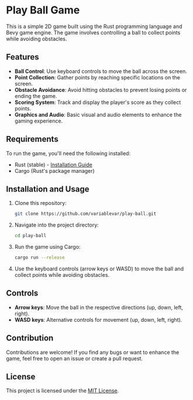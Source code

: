 # Play Ball Game

This is a simple 2D game built using the Rust programming language and Bevy game engine. The game involves controlling a ball to collect points while avoiding obstacles.

## Features

- **Ball Control**: Use keyboard controls to move the ball across the screen.
- **Point Collection**: Gather points by reaching specific locations on the screen.
- **Obstacle Avoidance**: Avoid hitting obstacles to prevent losing points or ending the game.
- **Scoring System**: Track and display the player's score as they collect points.
- **Graphics and Audio**: Basic visual and audio elements to enhance the gaming experience.

## Requirements

To run the game, you'll need the following installed:

- Rust (stable) - [Installation Guide](https://www.rust-lang.org/tools/install)
- Cargo (Rust's package manager)

## Installation and Usage

1. Clone this repository:

   ```bash
   git clone https://github.com/variablevar/play-ball.git
   ```

2. Navigate into the project directory:

   ```bash
   cd play-ball
   ```

3. Run the game using Cargo:

   ```bash
   cargo run --release
   ```

4. Use the keyboard controls (arrow keys or WASD) to move the ball and collect points while avoiding obstacles.

## Controls

- **Arrow keys**: Move the ball in the respective directions (up, down, left, right).
- **WASD keys**: Alternative controls for movement (up, down, left, right).

## Contribution

Contributions are welcome! If you find any bugs or want to enhance the game, feel free to open an issue or create a pull request.

## License

This project is licensed under the [MIT License](LICENSE).
